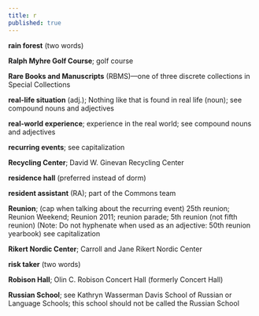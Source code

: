 ```yaml
---
title: r
published: true
---
```


**rain forest** (two words)

**Ralph Myhre Golf Course**; golf course

**Rare Books and Manuscripts** (RBMS)—one of three discrete collections in Special Collections 

**real-life situation** (adj.); Nothing like that is found in real life (noun); see compound nouns and adjectives

**real-world experience**; experience in the real world; see compound nouns and adjectives

**recurring events**; see capitalization

**Recycling Center**; David W. Ginevan Recycling Center

**residence hall** (preferred instead of dorm)

**resident assistant** (RA); part of the Commons team

**Reunion**; (cap when talking about the recurring event) 25th reunion; Reunion Weekend; Reunion 2011; reunion parade; 5th reunion (not fifth reunion) (Note: Do not hyphenate when used as an adjective: 50th reunion yearbook) see capitalization

**Rikert Nordic Center**; Carroll and Jane Rikert Nordic Center

**risk taker** (two words)

**Robison Hall**; Olin C. Robison Concert Hall (formerly Concert Hall)

**Russian School**; see Kathryn Wasserman Davis School of Russian or Language Schools; this school should not be called the Russian School



